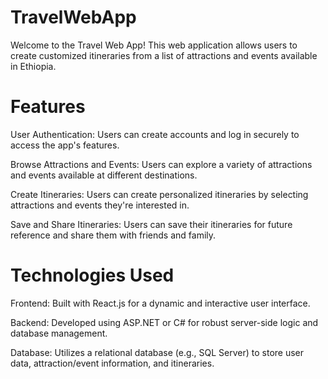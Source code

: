 # TravelWebApp
Welcome to the Travel Web App! This web application allows users to create customized itineraries from a list of attractions and events available in Ethiopia.

# Features

User Authentication: Users can create accounts and log in securely to access the app's features.

Browse Attractions and Events: Users can explore a variety of attractions and events available at different destinations.

Create Itineraries: Users can create personalized itineraries by selecting attractions and events they're interested in.

Save and Share Itineraries: Users can save their itineraries for future reference and share them with friends and family.

# Technologies Used

Frontend: Built with React.js for a dynamic and interactive user interface.

Backend: Developed using ASP.NET or C# for robust server-side logic and database management.

Database: Utilizes a relational database (e.g., SQL Server) to store user data, attraction/event information, and itineraries.
